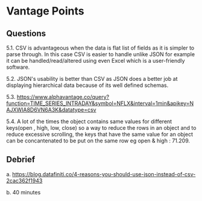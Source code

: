 # Vantage Points

## Questions

5.1. CSV is advantageous when the data is flat list of fields as it is simpler to parse through. In this case CSV is easier to handle
     unlike JSON for example it can be handled/read/altered using even Excel which is a user-friendly software.

5.2. JSON's usability is better than CSV as JSON does a better job at displaying hierarchical data because of its well defined schemas.

5.3. https://www.alphavantage.co/query?function=TIME_SERIES_INTRADAY&symbol=NFLX&interval=1min&apikey=NAJXWIA8D6VN6A3K&datatype=csv

5.4. A lot of the times the object contains same values for different keys(open , high, low, close) so a way to reduce the rows in
     an object and to reduce excessive scrolling, the keys that have the same value for an object can be concantenated to be put on the
     same row eg open & high : 71.209.

## Debrief

a. https://blog.datafiniti.co/4-reasons-you-should-use-json-instead-of-csv-2cac362f1943

b. 40 minutes
